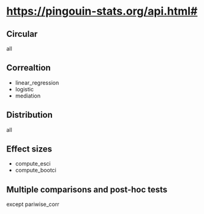 # https://pingouin-stats.org/api.html#
## Circular
all
## Correaltion
* linear_regression
* logistic
* mediation
## Distribution
all
## Effect sizes
* compute_esci
* compute_bootci
## Multiple comparisons and post-hoc tests
except pariwise_corr